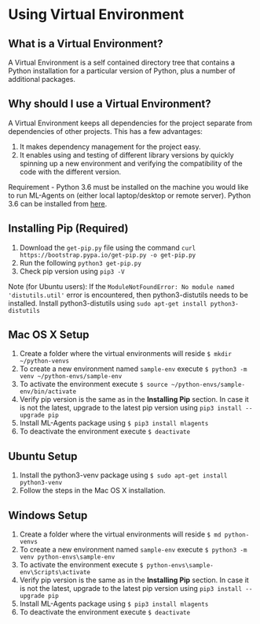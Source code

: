 # Using Virtual Environment

## What is a Virtual Environment?
A Virtual Environment is a self contained directory tree that contains a Python installation 
for a particular version of Python, plus a number of additional packages.  

## Why should I use a Virtual Environment?
A Virtual Environment keeps all dependencies for the project separate from dependencies 
of other projects. This has a few advantages:
1. It makes dependency management for the project easy.
1. It enables using and testing of different library versions by quickly 
spinning up a new environment and verifying the compatibility of the code with the
different version. 

Requirement - Python 3.6 must be installed on the machine you would like 
to run ML-Agents on (either local laptop/desktop or remote server). Python 3.6 can be 
installed from [here](https://www.python.org/downloads/). 


## Installing Pip (Required)

1. Download the `get-pip.py` file using the command `curl https://bootstrap.pypa.io/get-pip.py -o get-pip.py`
1. Run the following `python3 get-pip.py`
1. Check pip version using `pip3 -V`

Note (for Ubuntu users): If the `ModuleNotFoundError: No module named 'distutils.util'` error is encountered, then
python3-distutils needs to be installed. Install python3-distutils using `sudo apt-get install python3-distutils` 

## Mac OS X Setup

1. Create a folder where the virtual environments will reside `$ mkdir ~/python-venvs`
1. To create a new environment named `sample-env` execute `$ python3 -m venv ~/python-envs/sample-env`  
1. To activate the environment execute `$ source ~/python-envs/sample-env/bin/activate`
1. Verify pip version is the same as in the __Installing Pip__ section. In case it is not the latest, upgrade to 
the latest pip version using `pip3 install --upgrade pip` 
1. Install ML-Agents package using `$ pip3 install mlagents`
1. To deactivate the environment execute `$ deactivate`

## Ubuntu Setup 

1. Install the python3-venv package using `$ sudo apt-get install python3-venv`
1. Follow the steps in the Mac OS X installation.

## Windows Setup

1. Create a folder where the virtual environments will reside `$ md python-venvs`
1. To create a new environment named `sample-env` execute `$ python3 -m venv python-envs\sample-env`  
1. To activate the environment execute `$ python-envs\sample-env\Scripts\activate`
1. Verify pip version is the same as in the __Installing Pip__ section. In case it is not the latest, upgrade to 
the latest pip version using `pip3 install --upgrade pip`
1. Install ML-Agents package using `$ pip3 install mlagents`
1. To deactivate the environment execute `$ deactivate`
